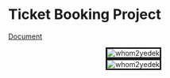 #  Ticket Booking Project

<a href="shorturl.at/klKMQ">Document</a>

<div align="center">
	<img src="https://i.ibb.co/qxB4hsQ/2021-12-24-00-14-44.png" alt="whom2yedek" border="3">
</div>

<div align="center">
	<img src="https://i.ibb.co/cJV4fNb/2022-08-06-19-55-33.png" alt="whom2yedek" border="3">
</div>
